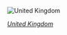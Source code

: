 
![United Kingdom](https://www.gstatic.com/prettyearth/assets/full/5511.jpg)

*[United Kingdom](https://www.google.com/maps/@51.468453,-1.404748,17z/data=!3m1!1e3)*
